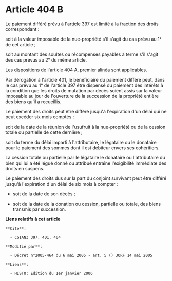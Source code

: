 # Article 404 B

Le paiement différé prévu à l'article 397 est limité à la fraction des droits correspondant :

soit à la valeur imposable de la nue-propriété s'il s'agit du cas prévu au 1° de cet article ;

soit au montant des soultes ou récompenses payables à terme s'il s'agit des cas prévus au 2° du même article.

Les dispositions de l'article 404 A, premier alinéa  sont applicables.

Par dérogation à l'article 401, le bénéficiaire du paiement différé peut, dans le cas prévu au 1° de l'article 397 être
dispensé du paiement des intérêts  à la condition que les droits de mutation par décès soient assis sur la valeur imposable
au jour de l'ouverture de la succession  de la propriété entière des biens qu'il a recueillis.

Le paiement des droits peut être différé jusqu'à l'expiration d'un délai qui ne peut excéder six mois comptés :

soit de la date de la réunion de l'usufruit à la nue-propriété ou de la cession totale ou partielle de cette dernière ;

soit du terme du délai imparti à l'attributaire, le légataire ou le donataire pour le paiement des sommes dont il est
débiteur envers ses cohéritiers.

La cession totale ou partielle par le légataire  le donataire ou l'attributaire du bien qui lui a été légué  donné ou
attribué entraîne l'exigibilité immédiate des droits en suspens.

Le paiement des droits dus sur la part du conjoint survivant peut être différé jusqu'à l'expiration d'un délai de six mois à
compter :

- soit de la date de son décès ;

- soit de la date de la donation ou cession, partielle ou totale, des biens transmis par succession.

**Liens relatifs à cet article**

	**Cite**:

	  - CGIAN3 397, 401, 404

	**Modifié par**:

	  - Décret n°2005-464 du 6 mai 2005 - art. 5 () JORF 14 mai 2005

	**Liens**:

	  - HISTO: Edition du 1er janvier 2006
